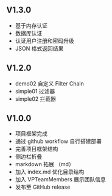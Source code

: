 ## V1.3.0 <Badge type="tip" text="^1.3.0" />

- 基于内存认证
- 数据库认证
- 认证用户注册和密码升级
- JSON 格式返回结果

## V1.2.0 <Badge type="tip" text="^1.2.0" />

- demo02 自定义 Filter Chain
- simple01 过滤器
- simple02 拦截器


## V1.0.0 <Badge type="tip" text="^1.0.0" />

- 项目框架完成
- 通过 github workflow 自行搭建部署
- 完善项目框架结构
- 侧边栏折叠
- markdown 拓展 （md）
- 加入 index.md 优化目录结构
- 加入 VPTeamMembers 展示团队信息
- 发布至 GitHub release





